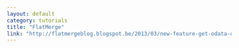```yaml
---
layout: default
category: tutorials
title: "FlatMerge"
link: "http://flatmergeblog.blogspot.be/2013/03/new-feature-get-odata-output-from.html"
---
```

